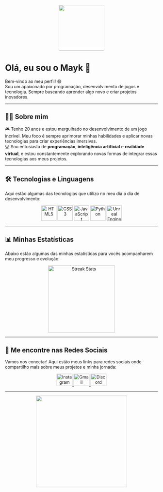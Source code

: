 <div align="center">
  <img height="150" src="https://ik.imagekit.io/2cs1xx8pd/artwork.gif" />
</div>

# Olá, eu sou o Mayk 👋

Bem-vindo ao meu perfil! 😄<br>
Sou um apaixonado por programação, desenvolvimento de jogos e tecnologia. Sempre buscando aprender algo novo e criar projetos inovadores. 

---

## 👨‍💻 Sobre mim

🎮 Tenho 20 anos e estou mergulhado no desenvolvimento de um jogo incrível. Meu foco é sempre aprimorar minhas habilidades e aplicar novas tecnologias para criar experiências imersivas.<br> 
💻 Sou entusiasta de **programação**, **inteligência artificial** e **realidade virtual**, e estou constantemente explorando novas formas de integrar essas tecnologias aos meus projetos.

---

## 🛠 Tecnologias e Linguagens

Aqui estão algumas das tecnologias que utilizo no meu dia a dia de desenvolvimento:

<div align="center">
  <img src="https://cdn.jsdelivr.net/gh/devicons/devicon/icons/html5/html5-original.svg" height="50" alt="HTML5" />
  <img src="https://cdn.jsdelivr.net/gh/devicons/devicon/icons/css3/css3-original.svg" height="50" alt="CSS3" />
  <img src="https://cdn.jsdelivr.net/gh/devicons/devicon/icons/javascript/javascript-original.svg" height="50" alt="JavaScript" />
  <img src="https://cdn.jsdelivr.net/gh/devicons/devicon/icons/python/python-original.svg" height="50" alt="Python" />
  <img src="https://cdn.jsdelivr.net/gh/devicons/devicon/icons/unrealengine/unrealengine-original.svg" height="50" alt="Unreal Engine" />
</div>

---

## 📊 Minhas Estatísticas

Abaixo estão algumas das minhas estatísticas para vocês acompanharem meu progresso e evolução:

<div align="center">
  <img src="https://streak-stats.demolab.com?user=Mayk0101&locale=pt-br&mode=daily&theme=great-gatsby&hide_border=false&border_radius=5&order=3" height="220" alt="Streak Stats" />
</div>

---

## 🔗 Me encontre nas Redes Sociais

Vamos nos conectar! Aqui estão meus links para redes sociais onde compartilho mais sobre meus projetos e minha jornada:

<div align="center">
  <a href="https://www.instagram.com/MaykViana22" target="_blank">
    <img src="https://raw.githubusercontent.com/maurodesouza/profile-readme-generator/master/src/assets/icons/social/instagram/default.svg" width="52" height="40" alt="Instagram" />
  </a>
  <a href="mailto:douglascardoso3010@gmail.com" target="_blank">
    <img src="https://raw.githubusercontent.com/maurodesouza/profile-readme-generator/master/src/assets/icons/social/gmail/default.svg" width="52" height="40" alt="Gmail" />
  </a>
  <a href="https://discord.gg/9XXzfrMBs6" target="_blank">
    <img src="https://raw.githubusercontent.com/maurodesouza/profile-readme-generator/master/src/assets/icons/social/discord/default.svg" width="52" height="40" alt="Discord" />
  </a>
</div>

---

<div align="center">
  <img height="300" src="https://ik.imagekit.io/2cs1xx8pd/ant%201.gif?updatedAt=1730913415231" />
</div>
